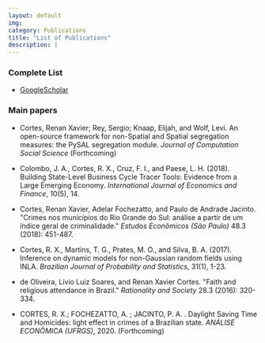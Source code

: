 ```yaml
---
layout: default
img: 
category: Publications
title: "List of Publications"
description: |
---
```


### Complete List
<!---
- [ResearchGate](https://www.researchgate.net/profile/Daniela_Cassol)
-->

- [GoogleScholar](https://scholar.google.com/citations?user=gNOcE4AAAAAJ&hl=en)

<!---
- [Complete list of publications](img/publication.pdf)
-->

### Main papers
- Cortes, Renan Xavier; Rey, Sergio; Knaap, Elijah, and Wolf, Levi. An open-source framework for non-Spatial and Spatial segregation measures: the PySAL segregation module. *Journal of Computation Social Science* (Forthcoming)

- Colombo, J. A., Cortes, R. X., Cruz, F. I., and Paese, L. H. (2018). Building State-Level Business Cycle Tracer Tools: Evidence from a Large Emerging Economy. *International Journal of Economics and Finance*, 10(5), 14.

- Cortes, Renan Xavier, Adelar Fochezatto, and Paulo de Andrade Jacinto. "Crimes nos municípios do Rio Grande do Sul: análise a partir de um índice geral de criminalidade." *Estudos Econômicos (São Paulo)* 48.3 (2018): 451-487.

- Cortes, R. X., Martins, T. G., Prates, M. O., and Silva, B. A. (2017). Inference on dynamic models for non-Gaussian random fields using INLA. *Brazilian Journal of Probability and Statistics*, 31(1), 1-23.

- de Oliveira, Lívio Luiz Soares, and Renan Xavier Cortes. "Faith and religious attendance in Brazil." *Rationality and Society* 28.3 (2016): 320-334.

- CORTES, R. X.; FOCHEZATTO, A. ; JACINTO, P. A. . Daylight Saving Time and Homicides: light effect in crimes of a Brazilian state. *ANÁLISE ECONÔMICA (UFRGS)*, 2020. (Forthcoming)

